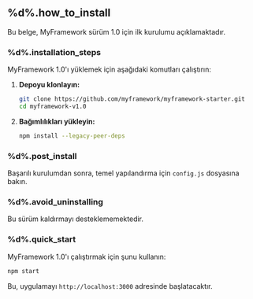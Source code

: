 ## %d%.how_to_install

Bu belge, MyFramework sürüm 1.0 için ilk kurulumu açıklamaktadır.

### %d%.installation_steps

MyFramework 1.0'ı yüklemek için aşağıdaki komutları çalıştırın:

1.  **Depoyu klonlayın:**
    ```bash
    git clone https://github.com/myframework/myframework-starter.git
    cd myframework-v1.0
    ```
2.  **Bağımlılıkları yükleyin:**
    ```bash
    npm install --legacy-peer-deps
    ```

### %d%.post_install

Başarılı kurulumdan sonra, temel yapılandırma için `config.js` dosyasına bakın.

### %d%.avoid_uninstalling

Bu sürüm kaldırmayı desteklememektedir.

### %d%.quick_start

MyFramework 1.0'ı çalıştırmak için şunu kullanın:

```bash
npm start
```
Bu, uygulamayı `http://localhost:3000` adresinde başlatacaktır.
